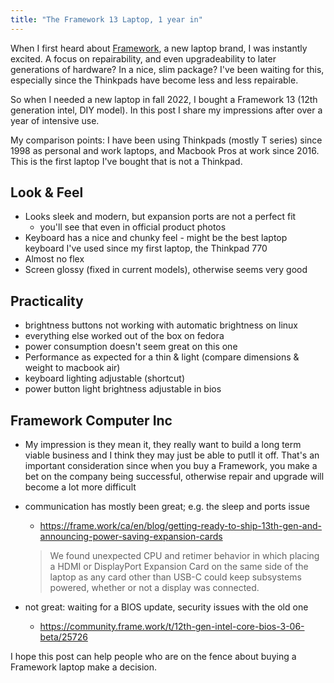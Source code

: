 ```yaml
---
title: "The Framework 13 Laptop, 1 year in"
---
```


When I first heard about [Framework](https://frame.work), a new laptop brand, I was instantly excited. A focus on repairability, and even upgradeability to later generations of hardware? In a nice, slim package? I've been waiting for this, especially since the Thinkpads have become less and less repairable.

So when I needed a new laptop in fall 2022, I bought a Framework 13 (12th generation intel, DIY model). In this post I share my impressions after over a year of intensive use.

My comparison points: I have been using Thinkpads (mostly T series) since 1998 as personal and work laptops, and Macbook Pros at work since 2016. This is the first laptop I've bought that is not a Thinkpad.

## Look & Feel

- Looks sleek and modern, but expansion ports are not a perfect fit
  - you'll see that even in official product photos
- Keyboard has a nice and chunky feel - might be the best laptop keyboard I've used since my first laptop, the Thinkpad 770
- Almost no flex
- Screen glossy (fixed in current models), otherwise seems very good

## Practicality

- brightness buttons not working with automatic brightness on linux
- everything else worked out of the box on fedora
- power consumption doesn't seem great on this one
- Performance as expected for a thin & light (compare dimensions & weight to macbook air)
- keyboard lighting adjustable (shortcut)
- power button light brightness adjustable in bios

## Framework Computer Inc

- My impression is they mean it, they really want to build a long term viable business and I think they may just be able to putll it off. That's an important consideration since when you buy a Framework, you make a bet on the company being successful, otherwise repair and upgrade will become a lot more difficult
- communication has mostly been great; e.g. the sleep and ports issue
  - https://frame.work/ca/en/blog/getting-ready-to-ship-13th-gen-and-announcing-power-saving-expansion-cards

  > We found unexpected CPU and retimer behavior in which placing a HDMI or DisplayPort Expansion Card on the same side of the laptop as any card other than USB-C could keep subsystems powered, whether or not a display was connected.

- not great: waiting for a BIOS update, security issues with the old one
  - https://community.frame.work/t/12th-gen-intel-core-bios-3-06-beta/25726

I hope this post can help people who are on the fence about buying a Framework laptop make a decision.
